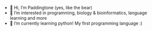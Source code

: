 - 👋 Hi, I’m Paddingtone (yes, like the bear)
- 👀 I’m interested in programming, biology & bioinformatics, language learning and more
- 🌱 I’m currently learning python! My first programming language :)
